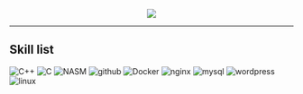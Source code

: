 <p align="center">
  <a href="https://profile.intra.42.fr/users/melisha">
    <img src="https://badge42.herokuapp.com/api/stats/melisha?darkmode=true"/>
  </a>
</p>

<hr>

## Skill list
![C++](https://img.shields.io/badge/-C%2b%2b-090909?style=flat-square&logo=C%2b%2b&logoColor=ccf5ff)
![C](https://img.shields.io/badge/-C-090909?style=flat-square&logo=C&logoColor=ccf5ff)
![NASM](https://img.shields.io/badge/-NASM-090909?style=flat-square&logo=NASM&logoColor=ccf5ff)
![github](https://img.shields.io/badge/-github-090909?style=flat-square&logo=github&logoColor=ccf5ff)
![Docker](https://img.shields.io/badge/-Docker-090909?style=flat-square&logo=docker&logoColor=ccf5ff)
![nginx](https://img.shields.io/badge/-nginx-090909?style=flat-square&logo=nginx&logoColor=ccf5ff)
![mysql](https://img.shields.io/badge/-mysql-090909?style=flat-square&logo=mysql&logoColor=ccf5ff)
![wordpress](https://img.shields.io/badge/-wordpress-090909?style=flat-square&logo=wordpress&logoColor=ccf5ff)
![linux](https://img.shields.io/badge/-linux-090909?style=flat-square&logo=linux&logoColor=ccf5ff)